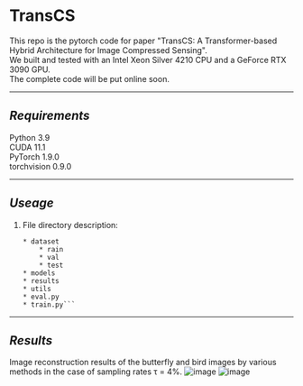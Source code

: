 # TransCS
This repo is the pytorch code for paper "TransCS: A Transformer-based Hybrid Architecture for Image Compressed Sensing".  
We built and tested with an Intel Xeon Silver 4210 CPU and a GeForce RTX 3090 GPU.  
The complete code will be put online soon.
****
## _Requirements_
Python 3.9  
CUDA 11.1  
PyTorch 1.9.0  
torchvision 0.9.0  
****
## _Useage_
1. File directory description:  
    ```TransCS
    * dataset
        * rain
        * val
        * test
    * models
    * results
    * utils
    * eval.py
    * train.py```
****
## _Results_
Image reconstruction results of the butterfly and bird images by various methods in the case of sampling rates τ = 4%.
![image](https://github.com/myheuf/TransCS/blob/master/imgs/butterfly.png)
![image](https://github.com/myheuf/TransCS/blob/master/imgs/bird.png)

